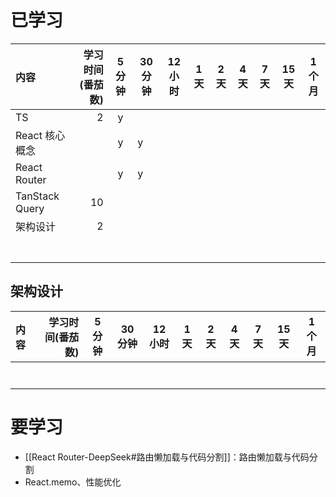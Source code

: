 # 已学习

| 内容             | 学习时间(番茄数) | 5 分钟 | 30 分钟 | 12 小时 | 1 天 | 2 天 | 4 天 | 7 天 | 15 天 | 1 个月 |
| :------------- | --------: | :--: | ----- | ----- | --- | --- | --- | --- | ---- | ---- |
| TS             |         2 |  y   |       |       |     |     |     |     |      |      |
| React 核心概念     |           |  y   | y     |       |     |     |     |     |      |      |
| React Router   |           |  y   | y     |       |     |     |     |     |      |      |
| TanStack Query |        10 |      |       |       |     |     |     |     |      |      |
| 架构设计           |         2 |      |       |       |     |     |     |     |      |      |
|                |           |      |       |       |     |     |     |     |      |      |
|                |           |      |       |       |     |     |     |     |      |      |
|                |           |      |       |       |     |     |     |     |      |      |
|                |           |      |       |       |     |     |     |     |      |      |
|                |           |      |       |       |     |     |     |     |      |      |
|                |           |      |       |       |     |     |     |     |      |      |
|                |           |      |       |       |     |     |     |     |      |      |



## 架构设计

| 内容  | 学习时间(番茄数) | 5 分钟 | 30 分钟 | 12 小时 | 1 天 | 2 天 | 4 天 | 7 天 | 15 天 | 1 个月 |
| :-- | --------: | :--: | ----- | ----- | --- | --- | --- | --- | ---- | ---- |
|     |           |      |       |       |     |     |     |     |      |      |
|     |           |      |       |       |     |     |     |     |      |      |
|     |           |      |       |       |     |     |     |     |      |      |
|     |           |      |       |       |     |     |     |     |      |      |
|     |           |      |       |       |     |     |     |     |      |      |
|     |           |      |       |       |     |     |     |     |      |      |
|     |           |      |       |       |     |     |     |     |      |      |


# 要学习

- [[React Router-DeepSeek#路由懒加载与代码分割]]：路由懒加载与代码分割
- React.memo、性能优化